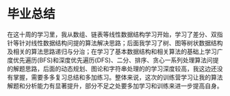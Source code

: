 #                             											毕业总结

在这十周的学习里，我从数组、链表等线性数据结构学习开始，学习了差分、双指针等针对线性数据结构问提的算法解决思路；后面我学习了树、图等树状数据结构及相关的算法思路递归与分治；在学习了基本数据结构和相关算法的基础上学习广度优先遍历(BFS)和深度优先遍历(DFS)、二分、排序、贪心一系列处理算法问提的解题思路，后面的动态规划、图论和字符串处理的的学习深度较高，我这边还没有掌握，需要多多复习总结和多加练习。整体来说，这次的训练营学习让我的算法解题和分析能力有显著提升，部分不足之处要多加学习和训练来进一步提高自身。

